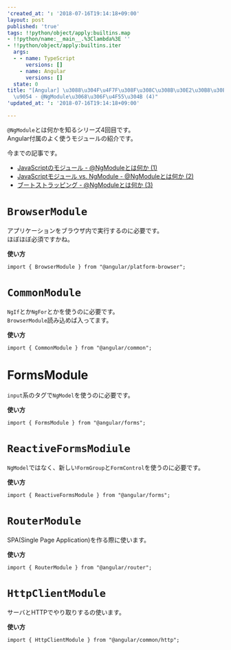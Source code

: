 ```yaml
---
'created_at: ': '2018-07-16T19:14:18+09:00'
layout: post
published: 'true'
tags: !!python/object/apply:builtins.map
- !!python/name:__main__.%3Clambda%3E ''
- !!python/object/apply:builtins.iter
  args:
  - - name: TypeScript
      versions: []
    - name: Angular
      versions: []
  state: 0
title: "[Angular] \u3088\u304F\u4F7F\u308F\u308C\u308B\u30E2\u30B8\u30E5\u30FC\u30EB\
  \u9054 - @NgModule\u3068\u306F\u4F55\u304B (4)"
'updated_at: ': '2018-07-16T19:14:18+09:00'

---
```

`@NgModule`とは何かを知るシリーズ4回目です。  
Angular付属のよく使うモジュールの紹介です。  
  
今までの記事です。  
  
- [JavaScriptのモジュール - @NgModuleとは何か (1)](2018-07-05-AngularJavaScript-NgModule1.md)  
- [JavaScriptモジュール vs. NgModule - @NgModuleとは何か (2)](2018-07-05-AngularJavaScriptvsNgModule-NgModule2.md)  
- [ブートストラッピング - @NgModuleとは何か (3)](2018-07-06-Angular-NgModule3.md)  
  
# `BrowserModule`  
  
アプリケーションをブラウザ内で実行するのに必要です。  
ほぼほぼ必須ですかね。  
  
  
**使い方**  
```ts:使い方
import { BrowserModule } from "@angular/platform-browser";
```  
  
# `CommonModule`  
  
`NgIf`とか`NgFor`とかを使うのに必要です。  
`BrowserModule`読み込めば入ってます。  
  
**使い方**  
```ts:使い方
import { CommonModule } from "@angular/common";
```  
  
  
# FormsModule  
  
`input`系のタグで`NgModel`を使うのに必要です。  
  
**使い方**  
```ts:使い方
import { FormsModule } from "@angular/forms";
```  
  
# `ReactiveFormsModiule`  
  
`NgModel`ではなく、新しい`FormGroup`と`FormControl`を使うのに必要です。  
  
**使い方**  
```ts:使い方
import { ReactiveFormsModule } from "@angular/forms";
```  
  
# `RouterModule`  
  
SPA(Single Page Application)を作る際に使います。  
  
**使い方**  
```ts:使い方
import { RouterModule } from "@angular/router";
```  
  
# `HttpClientModule`  
  
サーバとHTTPでやり取りするの使います。  
  
**使い方**  
```ts:使い方
import { HttpClientModule } from "@angular/common/http";
```  
